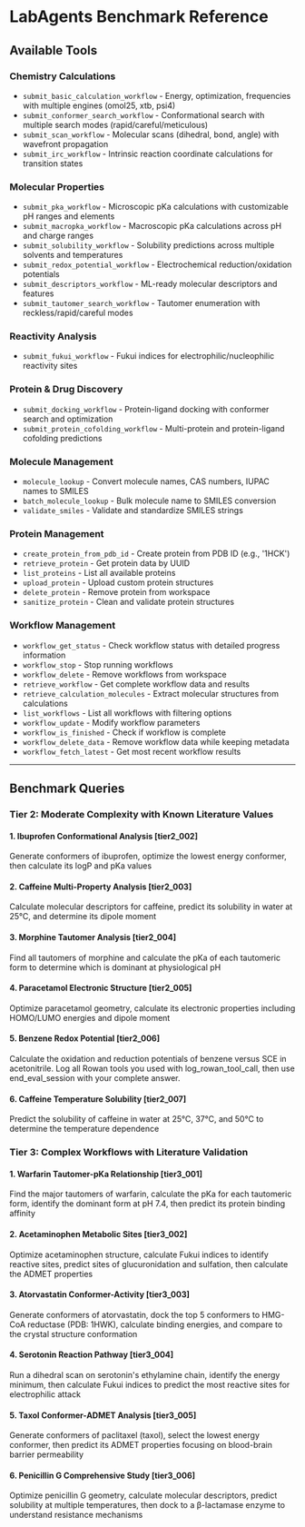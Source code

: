 # LabAgents Benchmark Reference

## **Available Tools**

### Chemistry Calculations
- `submit_basic_calculation_workflow` - Energy, optimization, frequencies with multiple engines (omol25, xtb, psi4)
- `submit_conformer_search_workflow` - Conformational search with multiple search modes (rapid/careful/meticulous)
- `submit_scan_workflow` - Molecular scans (dihedral, bond, angle) with wavefront propagation
- `submit_irc_workflow` - Intrinsic reaction coordinate calculations for transition states

### Molecular Properties
- `submit_pka_workflow` - Microscopic pKa calculations with customizable pH ranges and elements
- `submit_macropka_workflow` - Macroscopic pKa calculations across pH and charge ranges
- `submit_solubility_workflow` - Solubility predictions across multiple solvents and temperatures
- `submit_redox_potential_workflow` - Electrochemical reduction/oxidation potentials
- `submit_descriptors_workflow` - ML-ready molecular descriptors and features
- `submit_tautomer_search_workflow` - Tautomer enumeration with reckless/rapid/careful modes

### Reactivity Analysis  
- `submit_fukui_workflow` - Fukui indices for electrophilic/nucleophilic reactivity sites

### Protein & Drug Discovery
- `submit_docking_workflow` - Protein-ligand docking with conformer search and optimization
- `submit_protein_cofolding_workflow` - Multi-protein and protein-ligand cofolding predictions

### Molecule Management
- `molecule_lookup` - Convert molecule names, CAS numbers, IUPAC names to SMILES
- `batch_molecule_lookup` - Bulk molecule name to SMILES conversion
- `validate_smiles` - Validate and standardize SMILES strings

### Protein Management
- `create_protein_from_pdb_id` - Create protein from PDB ID (e.g., '1HCK')
- `retrieve_protein` - Get protein data by UUID
- `list_proteins` - List all available proteins
- `upload_protein` - Upload custom protein structures
- `delete_protein` - Remove protein from workspace
- `sanitize_protein` - Clean and validate protein structures

### Workflow Management
- `workflow_get_status` - Check workflow status with detailed progress information
- `workflow_stop` - Stop running workflows
- `workflow_delete` - Remove workflows from workspace
- `retrieve_workflow` - Get complete workflow data and results
- `retrieve_calculation_molecules` - Extract molecular structures from calculations
- `list_workflows` - List all workflows with filtering options
- `workflow_update` - Modify workflow parameters
- `workflow_is_finished` - Check if workflow is complete
- `workflow_delete_data` - Remove workflow data while keeping metadata
- `workflow_fetch_latest` - Get most recent workflow results

---

## **Benchmark Queries**

### Tier 2: Moderate Complexity with Known Literature Values

#### 1. Ibuprofen Conformational Analysis [tier2_002]
Generate conformers of ibuprofen, optimize the lowest energy conformer, then calculate its logP and pKa values

#### 2. Caffeine Multi-Property Analysis [tier2_003]
Calculate molecular descriptors for caffeine, predict its solubility in water at 25°C, and determine its dipole moment

#### 3. Morphine Tautomer Analysis [tier2_004]
Find all tautomers of morphine and calculate the pKa of each tautomeric form to determine which is dominant at physiological pH

#### 4. Paracetamol Electronic Structure [tier2_005]
Optimize paracetamol geometry, calculate its electronic properties including HOMO/LUMO energies and dipole moment

#### 5. Benzene Redox Potential [tier2_006]
Calculate the oxidation and reduction potentials of benzene versus SCE in acetonitrile. Log all Rowan tools you used with log_rowan_tool_call, then use end_eval_session with your complete answer.

#### 6. Caffeine Temperature Solubility [tier2_007]
Predict the solubility of caffeine in water at 25°C, 37°C, and 50°C to determine the temperature dependence

### Tier 3: Complex Workflows with Literature Validation

#### 1. Warfarin Tautomer-pKa Relationship [tier3_001]
Find the major tautomers of warfarin, calculate the pKa for each tautomeric form, identify the dominant form at pH 7.4, then predict its protein binding affinity

#### 2. Acetaminophen Metabolic Sites [tier3_002]
Optimize acetaminophen structure, calculate Fukui indices to identify reactive sites, predict sites of glucuronidation and sulfation, then calculate the ADMET properties

#### 3. Atorvastatin Conformer-Activity [tier3_003]
Generate conformers of atorvastatin, dock the top 5 conformers to HMG-CoA reductase (PDB: 1HWK), calculate binding energies, and compare to the crystal structure conformation

#### 4. Serotonin Reaction Pathway [tier3_004]
Run a dihedral scan on serotonin's ethylamine chain, identify the energy minimum, then calculate Fukui indices to predict the most reactive sites for electrophilic attack

#### 5. Taxol Conformer-ADMET Analysis [tier3_005]
Generate conformers of paclitaxel (taxol), select the lowest energy conformer, then predict its ADMET properties focusing on blood-brain barrier permeability

#### 6. Penicillin G Comprehensive Study [tier3_006]
Optimize penicillin G geometry, calculate molecular descriptors, predict solubility at multiple temperatures, then dock to a β-lactamase enzyme to understand resistance mechanisms